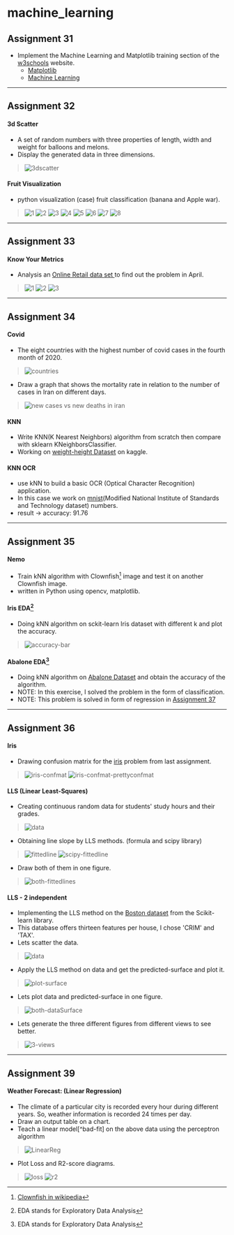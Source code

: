 # machine_learning
## Assignment 31
- Implement the Machine Learning and Matplotlib training section of the <a href='https://www.w3schools.com'>w3schools</a> website.
  - <a href='https://www.w3schools.com/python/matplotlib_intro.asp'>Matplotlib</a>
  - <a href='https://www.w3schools.com/python/python_ml_getting_started.asp'>Machine Learning</a>
---
## Assignment 32
#### 3d Scatter
- A set of random numbers with three properties of length, width and weight for balloons and melons.
- Display the generated data in three dimensions.
>  ![3dscatter](https://user-images.githubusercontent.com/77120507/149618006-bde5b46e-6de0-4fa4-8f67-dea8e771b0ff.png)

#### Fruit Visualization
- python visualization (case) fruit classification (banana and Apple war).
> ![1](https://user-images.githubusercontent.com/77120507/149618040-beb648f6-3dda-402f-8af1-d47c0ffa2e54.png)
![2](https://user-images.githubusercontent.com/77120507/149618043-d4a76456-8c3a-4747-a3d9-304bc4bd28a9.png)
![3](https://user-images.githubusercontent.com/77120507/149618046-60d315f6-d1a3-4b23-8917-b9201a424a51.png)
![4](https://user-images.githubusercontent.com/77120507/149618047-3400b287-051c-44f1-a4b8-d64e0f95b407.png)
![5](https://user-images.githubusercontent.com/77120507/149618048-1e4d83ca-1a2e-4cc7-a21b-9422d83f9eba.png)
![6](https://user-images.githubusercontent.com/77120507/149618049-f3dee545-7b4b-4d69-a8ed-3ab0d13dacc8.png)
![7](https://user-images.githubusercontent.com/77120507/149618051-1f6199c7-6b8e-4705-8720-1adb7230a5fa.png)
![8](https://user-images.githubusercontent.com/77120507/149618052-75e0f4b8-7ed0-43c7-9523-2e8def7fdd09.png)
---
## Assignment 33
#### Know Your Metrics
- Analysis an <a href='https://www.kaggle.com/vijayuv/onlineretail/discussion/130783'>Online Retail data set </a>to find out the problem in April.
> ![1](https://user-images.githubusercontent.com/77120507/150130034-d7e275f6-c1b1-4482-99ed-365a502e6a4f.png)
![2](https://user-images.githubusercontent.com/77120507/150130040-b6253d82-9378-4de8-acef-dc7441cde2bf.png)
![3](https://user-images.githubusercontent.com/77120507/150130041-c9d39386-60f6-495a-85fd-45f8be1ffbe7.png)
---
## Assignment 34
#### Covid
- The eight countries with the highest number of covid cases in the fourth month of 2020.
> ![countries](https://user-images.githubusercontent.com/77120507/150640172-524a5918-50b6-449b-8301-a474365d9911.PNG)

- Draw a graph that shows the mortality rate in relation to the number of cases in Iran on different days.
> ![new cases vs new deaths in iran](https://user-images.githubusercontent.com/77120507/150640175-a67d39b3-4817-4667-ad83-d6ed96fce6a7.png)

#### KNN
- Write KNN(K Nearest Neighbors) algorithm from scratch then compare with sklearn KNeighborsClassifier.
- Working on <a href='https://www.kaggle.com/mustafaali96/weight-height'>weight-height Dataset</a> on kaggle.


#### KNN OCR
- use kNN to build a basic OCR (Optical Character Recognition) application.
- In this case we work on <a href='https://github.com/BenyaminZojaji/Machine_Learning/blob/main/Assignment34/img/mnist.png'>mnist</a>(Modified National Institute of Standards and Technology dataset) numbers.
- result ->  accuracy: 91.76
---
## Assignment 35
#### Nemo
- Train kNN algorithm with Clownfish[^1] image and test it on another Clownfish image.
- written in Python using opencv, matplotlib.

#### Iris EDA[^2]
- Doing kNN algorithm on sckit-learn Iris dataset with different k and plot the accuracy.
> ![accuracy-bar](https://user-images.githubusercontent.com/77120507/152134392-9a379333-3c1c-4396-a2cd-0d52c66e1b20.png)

#### Abalone EDA[^2]
- Doing kNN algorithm on <a href='https://archive.ics.uci.edu/ml/datasets/abalone'>Abalone Dataset</a> and obtain the accuracy of the algorithm.
- NOTE: In this exercise, I solved the problem in the form of classification.
- NOTE: This problem is solved in form of regression in <a href='https://github.com/BenyaminZojaji/Machine_Learning/tree/main/Assignment37'>Assignment 37</a>

[^1]: <a href='https://en.wikipedia.org/wiki/Amphiprioninae'>Clownfish in wikipedia</a>
[^2]: EDA stands for Exploratory Data Analysis
---
## Assignment 36
#### Iris
- Drawing confusion matrix for the <a href='https://github.com/BenyaminZojaji/Machine_Learning/tree/main/Assignment35'>iris</a> problem from last assignment.
> ![iris-confmat](https://user-images.githubusercontent.com/77120507/152503716-ec39c3dc-8ce8-4d5d-912f-0272929323ca.png)
![iris-confmat-prettyconfmat](https://user-images.githubusercontent.com/77120507/152504588-b1e684e5-1da9-4b71-8e88-a87ef0ac7b65.png)

#### LLS (Linear Least-Squares)
- Creating continuous random data for students' study hours and their grades.
> ![data](https://user-images.githubusercontent.com/77120507/152536915-f1e7c2fc-8827-44da-8939-bd66c8177483.png)
- Obtaining line slope by LLS methods. (formula and scipy library)
> ![fittedline](https://user-images.githubusercontent.com/77120507/152535641-a1bed5ea-f895-41cb-b0d5-8d4ca587a49f.png)
![scipy-fittedline](https://user-images.githubusercontent.com/77120507/152535658-7702ade7-d41b-4ab0-8333-bd6c7cbcc5ce.png)
- Draw both of them in one figure.
> ![both-fittedlines](https://user-images.githubusercontent.com/77120507/152535669-bd944145-1e2e-4519-b34d-9c4257b78013.png)

#### LLS - 2 independent
- Implementing the LLS method on the <a href='https://scikit-learn.org/stable/modules/generated/sklearn.datasets.load_boston.html'>Boston dataset</a> from the Scikit-learn library.
- This database offers thirteen features per house, I chose 'CRIM' and 'TAX'.
- Lets scatter the data.
> ![data](https://user-images.githubusercontent.com/77120507/152638221-adb5a55e-a7bf-4530-a639-aebe7981bcf1.png)
- Apply the LLS method on data and get the predicted-surface and plot it.
> ![plot-surface](https://user-images.githubusercontent.com/77120507/152638222-133fc3f5-854a-4e69-9e3c-7c5421932df3.png)
- Lets plot data and predicted-surface in one figure. 
> ![both-dataSurface](https://user-images.githubusercontent.com/77120507/152638215-745ba00d-4d07-4f49-a219-cd7ba5910d06.png)
- Lets generate the three different figures from different views to see better.
> ![3-views](https://user-images.githubusercontent.com/77120507/152638023-e3650536-30e8-4acb-9042-b8f1633af79d.png)
---
## Assignment 39
#### Weather Forecast: (Linear Regression)
- The climate of a particular city is recorded every hour during different years. So, weather information is recorded 24 times per day.
- Draw an output table on a chart.
- Teach a linear model[^bad-fit] on the above data using the perceptron algorithm
> ![LinearReg](https://user-images.githubusercontent.com/77120507/154800951-3ae9e380-6c88-4ad1-ae20-5cd299fe9f97.png)
- Plot Loss and R2-score diagrams.
> ![loss](https://user-images.githubusercontent.com/77120507/154800956-0a286aee-49d7-40e4-a439-8337c64452c5.png)
> ![r2](https://user-images.githubusercontent.com/77120507/154800959-8f358369-4aaf-4575-8c59-9bf793f3fe01.png)

[^bad-fit-1]: I am aware of linear model can not fit the data perfectly. This assignment will be solve as a polynomial regression soon.
